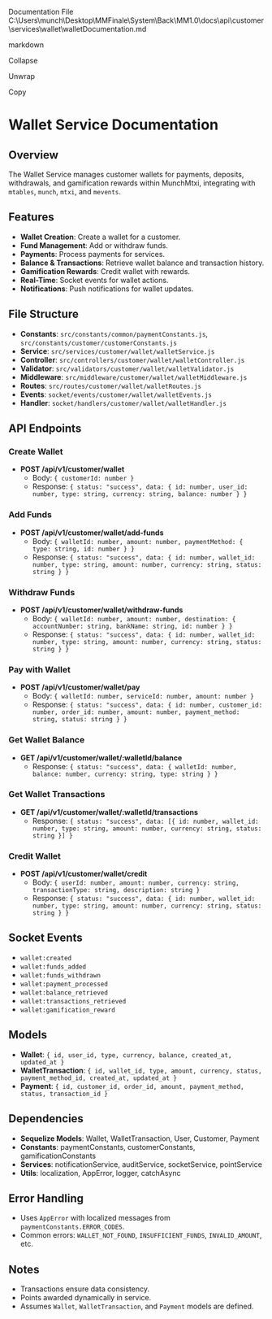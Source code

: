 Documentation File
C:\Users\munch\Desktop\MMFinale\System\Back\MM1.0\docs\api\customer\services\wallet\walletDocumentation.md

markdown

Collapse

Unwrap

Copy
# Wallet Service Documentation

## Overview
The Wallet Service manages customer wallets for payments, deposits, withdrawals, and gamification rewards within MunchMtxi, integrating with `mtables`, `munch`, `mtxi`, and `mevents`.

## Features
- **Wallet Creation**: Create a wallet for a customer.
- **Fund Management**: Add or withdraw funds.
- **Payments**: Process payments for services.
- **Balance & Transactions**: Retrieve wallet balance and transaction history.
- **Gamification Rewards**: Credit wallet with rewards.
- **Real-Time**: Socket events for wallet actions.
- **Notifications**: Push notifications for wallet updates.

## File Structure
- **Constants**: `src/constants/common/paymentConstants.js`, `src/constants/customer/customerConstants.js`
- **Service**: `src/services/customer/wallet/walletService.js`
- **Controller**: `src/controllers/customer/wallet/walletController.js`
- **Validator**: `src/validators/customer/wallet/walletValidator.js`
- **Middleware**: `src/middleware/customer/wallet/walletMiddleware.js`
- **Routes**: `src/routes/customer/wallet/walletRoutes.js`
- **Events**: `socket/events/customer/wallet/walletEvents.js`
- **Handler**: `socket/handlers/customer/wallet/walletHandler.js`

## API Endpoints
### Create Wallet
- **POST /api/v1/customer/wallet**
  - Body: `{ customerId: number }`
  - Response: `{ status: "success", data: { id: number, user_id: number, type: string, currency: string, balance: number } }`

### Add Funds
- **POST /api/v1/customer/wallet/add-funds**
  - Body: `{ walletId: number, amount: number, paymentMethod: { type: string, id: number } }`
  - Response: `{ status: "success", data: { id: number, wallet_id: number, type: string, amount: number, currency: string, status: string } }`

### Withdraw Funds
- **POST /api/v1/customer/wallet/withdraw-funds**
  - Body: `{ walletId: number, amount: number, destination: { accountNumber: string, bankName: string, id: number } }`
  - Response: `{ status: "success", data: { id: number, wallet_id: number, type: string, amount: number, currency: string, status: string } }`

### Pay with Wallet
- **POST /api/v1/customer/wallet/pay**
  - Body: `{ walletId: number, serviceId: number, amount: number }`
  - Response: `{ status: "success", data: { id: number, customer_id: number, order_id: number, amount: number, payment_method: string, status: string } }`

### Get Wallet Balance
- **GET /api/v1/customer/wallet/:walletId/balance**
  - Response: `{ status: "success", data: { walletId: number, balance: number, currency: string, type: string } }`

### Get Wallet Transactions
- **GET /api/v1/customer/wallet/:walletId/transactions**
  - Response: `{ status: "success", data: [{ id: number, wallet_id: number, type: string, amount: number, currency: string, status: string }] }`

### Credit Wallet
- **POST /api/v1/customer/wallet/credit**
  - Body: `{ userId: number, amount: number, currency: string, transactionType: string, description: string }`
  - Response: `{ status: "success", data: { id: number, wallet_id: number, type: string, amount: number, currency: string, status: string } }`

## Socket Events
- `wallet:created`
- `wallet:funds_added`
- `wallet:funds_withdrawn`
- `wallet:payment_processed`
- `wallet:balance_retrieved`
- `wallet:transactions_retrieved`
- `wallet:gamification_reward`

## Models
- **Wallet**: `{ id, user_id, type, currency, balance, created_at, updated_at }`
- **WalletTransaction**: `{ id, wallet_id, type, amount, currency, status, payment_method_id, created_at, updated_at }`
- **Payment**: `{ id, customer_id, order_id, amount, payment_method, status, transaction_id }`

## Dependencies
- **Sequelize Models**: Wallet, WalletTransaction, User, Customer, Payment
- **Constants**: paymentConstants, customerConstants, gamificationConstants
- **Services**: notificationService, auditService, socketService, pointService
- **Utils**: localization, AppError, logger, catchAsync

## Error Handling
- Uses `AppError` with localized messages from `paymentConstants.ERROR_CODES`.
- Common errors: `WALLET_NOT_FOUND`, `INSUFFICIENT_FUNDS`, `INVALID_AMOUNT`, etc.

## Notes
- Transactions ensure data consistency.
- Points awarded dynamically in service.
- Assumes `Wallet`, `WalletTransaction`, and `Payment` models are defined.